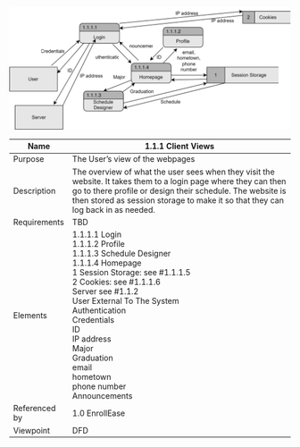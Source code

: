 ![DFD](https://github.com/MckennahPalmer/CSE430/blob/Team3_GH/DFD%20Client%20Views.drawio.svg)

| Name | 1.1.1 Client Views |
| ----------- | ----------- |
| Purpose | The User’s view of the webpages |
| Description | The overview of what the user sees when they visit the website. It takes them to a login page where they can then go to there profile or design their schedule. The website is then stored as session storage to make it so that they can log back in as needed.  |
| Requirements | TBD |
| Elements | 1.1.1.1 Login <br> 1.1.1.2 Profile <br> 1.1.1.3 Schedule Designer <br> 1.1.1.4 Homepage <br> 1 Session Storage: see #1.1.1.5 <br> 2 Cookies: see #1.1.1.6<br> Server see #1.1.2 <br> User External To The System <br> Authentication <br> Credentials <br> ID <br> IP address <br> Major <br> Graduation <br> email <br> hometown <br> phone number <br> Announcements|
| Referenced by | 1.0 EnrollEase  |
| Viewpoint | DFD |
